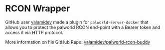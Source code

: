 # RCON Wrapper

GitHub user [valamidev](https://github.com/valamidev) made a plugin for `palworld-server-docker`
that allows you to protect the palworld RCON end-point with a Bearer token and access it via HTTP protocol.

More information on his GitHub Repo: [valamidev/palworld-rcon-buddy](https://github.com/valamidev/palworld-rcon-buddy)
